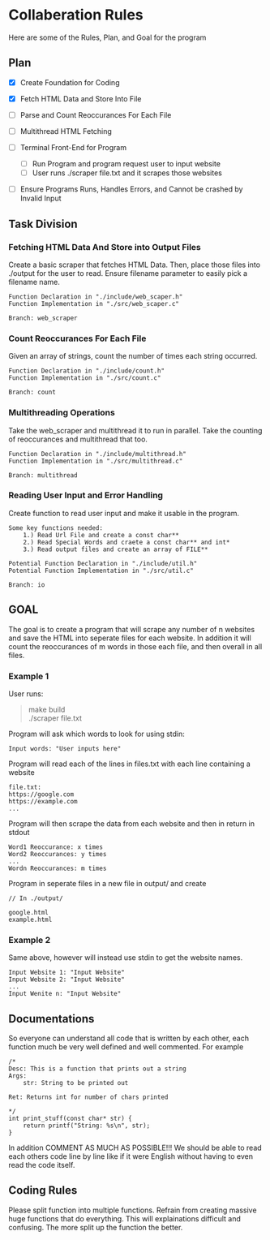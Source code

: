 # Collaberation Rules

Here are some of the Rules, Plan, and Goal for the program

## Plan
- [x] Create Foundation for Coding
- [x] Fetch HTML Data and Store Into File
- [ ] Parse and Count Reoccurances For Each File
- [ ] Multithread HTML Fetching
- [ ] Terminal Front-End for Program
    - [ ] Run Program and program request user to input website
    - [ ] User runs ./scraper file.txt and it scrapes those websites
- [ ] Ensure Programs Runs, Handles Errors, and Cannot be crashed by Invalid Input


## Task Division

### Fetching HTML Data And Store into Output Files

Create a basic scraper that fetches HTML Data. Then, place those files into 
./output for the user to read. Ensure filename parameter to easily pick a filename
name.

```
Function Declaration in "./include/web_scaper.h"
Function Implementation in "./src/web_scaper.c"

Branch: web_scraper
```

### Count Reoccurances For Each File

Given an array of strings, count the number of times each string occurred.

```
Function Declaration in "./include/count.h"
Function Implementation in "./src/count.c"

Branch: count
```

### Multithreading Operations

Take the web_scraper and multithread it to run in parallel.
Take the counting of reoccurances and multithread that too.

```
Function Declaration in "./include/multithread.h"
Function Implementation in "./src/multithread.c"

Branch: multithread
```

### Reading User Input and Error Handling

Create function to read user input and make it usable in the program.

```
Some key functions needed:
    1.) Read Url File and create a const char**
    2.) Read Special Words and craete a const char** and int*
    3.) Read output files and create an array of FILE**

Potential Function Declaration in "./include/util.h"
Potential Function Implementation in "./src/util.c"

Branch: io
```

## GOAL

The goal is to create a program that will scrape any number of n websites
and save the HTML into seperate files for each website. In addition it will
count the reoccurances of m words in those each file, and then overall in all files.


### Example 1

User runs:
> make build<br>
> ./scraper file.txt

Program will ask which words to look for using stdin:

```
Input words: "User inputs here"
```

Program will read each of the lines in files.txt with each line containing a website

```
file.txt:
https://google.com
https://example.com
...
```

Program will then scrape the data from each website and then in return in stdout

```
Word1 Reoccurance: x times
Word2 Reoccurances: y times
...
Wordn Reoccurances: m times
```

Program in seperate files in a new file in output/ and create

```
// In ./output/

google.html
example.html
```

### Example 2

Same above, however will instead use stdin to get the website names.

```
Input Website 1: "Input Website"
Input Website 2: "Input Website"
...
Input Wenite n: "Input Website"
```

## Documentations

So everyone can understand all code that is written by each other, each function
much be very well defined and well commented. For example

```
/*
Desc: This is a function that prints out a string
Args:
    str: String to be printed out

Ret: Returns int for number of chars printed

*/
int print_stuff(const char* str) {
    return printf("String: %s\n", str);
}
```
In addition COMMENT AS MUCH AS POSSIBLE!!! We should be able to read each others
code line by line like if it were English without having to even read the code itself.


## Coding Rules

Please split function into multiple functions. Refrain from creating massive
huge functions that do everything. This will explainations difficult and confusing.
The more split up the function the better.
